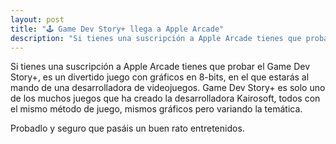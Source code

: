 ```yaml
---
layout: post
title: "🕹 Game Dev Story+ llega a Apple Arcade"
description: "Si tienes una suscripción a Apple Arcade tienes que probar el Game Dev Story+, es un divertido juego con gráficos en 8-bits, en el que estarás al mando de una desarrolladora de videojuegos."
---
```


Si tienes una suscripción a Apple Arcade tienes que probar el Game Dev Story+, es un divertido juego con gráficos en 8-bits, en el que estarás al mando de una desarrolladora de videojuegos. Game Dev Story+ es solo uno de los muchos juegos que ha creado la desarrolladora Kairosoft, todos con el mismo método de juego, mismos gráficos pero variando la temática.

Probadlo y seguro que pasáis un buen rato entretenidos.
